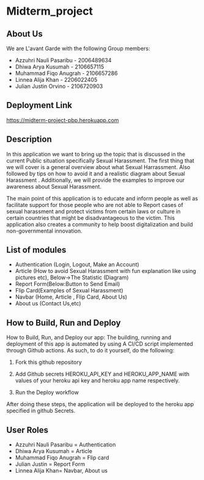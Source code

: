 # Midterm_project

## About Us

We are L'avant Garde with the following Group members:
- Azzuhri Nauli Pasaribu - 2006489634
- Dhiwa Arya Kusumah - 2106657115
- Muhammad Fiqo Anugrah - 2106657286
- Linnea Alija Khan - 2206022405
- Julian Justin Orvino - 2106720903

## Deployment Link

https://midterm-project-pbp.herokuapp.com

## Description

In this application we want to bring up the topic that is discussed in the current
Public situation specifically Sexual Harassment. The first thing that we will cover is a general overview about what Sexual Harrassment. Also followed by tips on how to avoid it and a realistic diagram about Sexual Harassment . Additionally, we will provide the examples to improve our awareness about Sexual Harassment. 

The main point of this application is to educate and inform people as well as facilitate support for those people who are not able to Report cases of sexual harassment and protect victims from certain laws or culture in certain countries that might be disadvantageous to the victim. This application also creates a community to help boost digitalization and build non-governmental innovation.



## List of modules

- Authentication (Login, Logout, Make an Account)
- Article (How to avoid Sexual Harassment with fun explanation like using pictures etc), Below->The Statistic (Diagram)
- Report Form(Below:Button to Send Email)
- Flip Card(Examples of Sexual Harassment)
- Navbar (Home, Article , Flip Card, About Us)
- About us (Contact Us,etc)



## How to Build, Run and Deploy

How to Build, Run, and Deploy our app:
The building, running and deployment of this app is automated by using A CI/CD script implemented through Github actions. As such, to do it yourself, do the following:

1. Fork this github repository

2. Add Github secrets  HEROKU_API_KEY and HEROKU_APP_NAME with values of your  heroku api key and heroku app name respectively.

3. Run the Deploy workflow

After doing these steps, the application will be deployed to the heroku app specified in github Secrets.

## User Roles
- Azzuhri Nauli Pasaribu = Authentication
- Dhiwa Arya Kusumah = Article
- Muhammad Fiqo Anugrah = Flip card
- Julian Justin = Report Form
- Linnea Alija Khan= Navbar, About us

